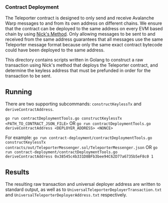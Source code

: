 ### Contract Deployment

The Teleporter contract is designed to only send and receive Avalanche Warp messages to and from its own address on different chains. We ensure that the contract can be deployed to the same address on every EVM based chain by using [Nick's Method](https://yamenmerhi.medium.com/nicks-method-ethereum-keyless-execution-168a6659479c). Only allowing messages to be sent to and received from the same address guarantees that all messages use the same Teleporter message format because only the same exact contract bytecode could have been deployed to the same address.

This directory contains scripts written in Golang to construct a raw transaction using Nick's method that deploys the Teleporter contract, and determine the keyless address that must be prefunded in order for the transaction to be sent.

## Running
There are two supporting subcommands: `constructKeylessTx` and `deriveContractAddress`.

`go run contractDeploymentTools.go constructKeylessTx <PATH_TO_CONTRACT_JSON_FILE>`
OR
`go run contractDeploymentTools.go deriveContractAddress <DEPLOYER_ADDRESS> <NONCE>`

For example:
`go run contract-deployment/contractDeploymentTools.go constructKeylessTx contracts/out/TeleporterMessenger.sol/TeleporterMessenger.json`
OR
`go run contract-deployment/contractDeploymentTools.go deriveContractAddress 0x38545c4b331D8BFb3bee94C62D77a6735b5eF8c0 1`

## Results
The resulting raw transaction and universal deployer address are written to standard output, as well as to `UniversalTeleporterDeployerTransaction.txt` and `UniversalTeleporterDeployerAddress.txt` respectively.